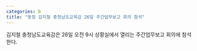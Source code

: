 ```yaml
---
categories: b
title: "동정 김지철 충청남도교육감 26일 주간업무보고 회의 참석"
---
```

김지철 충청남도교육감은 26일 오전 9시 상황실에서 열리는 주간업무보고 회의에 참석한다.